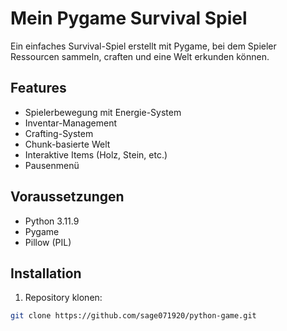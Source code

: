 # Mein Pygame Survival Spiel

Ein einfaches Survival-Spiel erstellt mit Pygame, bei dem Spieler Ressourcen sammeln, craften und eine Welt erkunden können.

## Features
- Spielerbewegung mit Energie-System
- Inventar-Management
- Crafting-System
- Chunk-basierte Welt
- Interaktive Items (Holz, Stein, etc.)
- Pausenmenü

## Voraussetzungen
- Python 3.11.9
- Pygame
- Pillow (PIL)

## Installation
1. Repository klonen:
```bash
git clone https://github.com/sage071920/python-game.git
